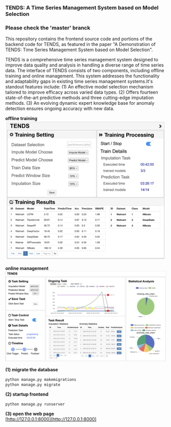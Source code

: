 ### TENDS: A Time Series Management System based on Model Selection
### Please check the 'master' branck

This repository contains the frontend source code and portions of the backend code for TENDS, as featured in the paper "A Demonstration of TENDS: Time Series Management System based on Model Selection".

TENDS is a comprehensive time series management system designed to improve data quality and analysis in handling a diverse range of time series data. The interface of TENDS consists of two components, including offline training and online management. This system addresses the functionality and adaptability gaps in existing time series management systems.It's standout features include:
(1) An effective model selection mechanism tailored to improve efficacy across varied data types.
(2) Offers fourteen state-of-the-art predictive methods and three cutting-edge imputation methods.
(3) An evolving dynamic expert knowledge base for anomaly detection ensures ongoing accuracy with new data.

**offline training**  
![screenshot](https://github.com/IAA111/SimpleTSDemo/blob/main/media/offline.png)

**online management**  
![screenshot](https://github.com/IAA111/SimpleTSDemo/blob/main/media/online.png)

**(1) migrate the database**  
```
python manage.py makemigrations    
python manage.py migrate
```
**(2) startup frontend**
```
python manage.py runserver
```

**(3) open the web page**  
[http://127.0.0.1:8000](http://127.0.0.1:8000)
